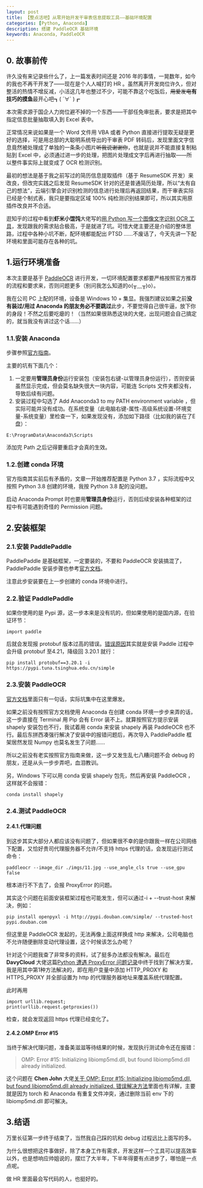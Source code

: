```yaml
---
layout: post
title: 【整点活吧】从零开始开发干审表信息提取工具——基础环境配置
categories: [Python, Anaconda]
description: 搭建 PaddleOCR 基础环境
keywords: Anaconda, PaddleOCR
---
```


## 0. 故事前传

许久没有来记录些什么了，上一篇发表时间还是 2016 年的事情，一晃数年，如今的我也不再干开发了——现在是个人人喊打的 HR 。虽然离开开发岗位许久，但对整活的热情不增反减，小活这几年也整过不少，可能不靠这个吃饭后，~~用爱发电~~**有技巧的摸鱼**最开心吧┓( ´∀` )┏

本次需求源于国企人力岗位避不掉的一个东西——干部任免审批表，要求是把其中指定信息批量抽取填入到 Excel 表中。

正常情况来说如果是一个 Word 文件用 VBA 或者 Python 直接进行提取无疑是更好的选择，可是用总部的大聪明系统导出的干审表 PDF 转码后，发现里面文字信息竟然被处理成了单独的一条条小图片~~听我说谢谢你~~，也就是说并不能直接复制粘贴到 Excel 中，必须通过进一步的处理，把图片处理成文字后再进行抽取——所以整件事实际上就变成了 OCR 检测识别。

最初的想法是基于我之前写过的简历信息提取插件（基于 ResumeSDK 开发）来改良，但改完实践之后发现 ResumeSDK 针对的还是普通简历处理，所以“太有自己的想法”，云端引擎会对识别检测的信息进行处理后再返回结果，而干审表实际已经是个制式表，我只是要指定区域 100% 纯检测识别结果即可，所以其实用原插件改良并不合适。

逛知乎的过程中看到**虾米小馄饨**大佬写的[用 Python 写一个图像文字识别 OCR 工具](https://blog.csdn.net/Bit_Coders/article/details/121561632)，发现跟我的需求贴合极高，于是就进了坑。可惜大佬主要还是介绍的整体思路，过程中各种小坑不断，配环境都能配出 PTSD ……不废话了，今天先讲一下配环境和里面可能存在各种的坑。


## 1.运行环境准备

本次主要是基于 [PaddleOCR](https://github.com/PaddlePaddle/PaddleOCR) 进行开发，一切环境配置要求都要严格按照官方推荐的流程和要求来，否则问题更多（别问我怎么知道的o(╥﹏╥)o）。

我在公司 PC 上配的环境，设备是 Windows 10 + 集显。我强烈建议如果之前**没有装过/用过 Anaconda 的朋友务必不要跳过**此步，不要觉得自己很牛逼，放下你的身段！不然之后要吃瘪的！（当然如果很熟悉这块的大佬，出现问题会自己搞定的，就当我没有讲过这个话……）

### 1.1.安装 Anaconda

步骤参照[官方指南](https://github.com/PaddlePaddle/PaddleOCR/blob/release/2.5/doc/doc_ch/environment.md)。

主要的坑有下面几个：

1. 一定要用**管理员身份**运行安装包（安装包右键-以管理员身份运行），否则安装虽然显示完成，但会莫名缺失很大一块内容，可能连 Scripts 文件夹都没有，导致后续有问题。
2. 安装过程中勾选了 Add Anaconda3 to my PATH environment variable ，但实际可能并没有成功。在系统变量（此电脑右键-属性-高级系统设置-环境变量-系统变量）里检查一下，如果发现没有，添加如下路径（比如我的装在了E盘）：
```
E:\ProgramData\Anaconda3\Scripts
```
添加完 Path 之后记得要重启才会真的生效。

### 1.2.创建 conda 环境

官方指南其实前后有矛盾的，文章一开始推荐配置是 Python 3.7 ，实际流程中又按照 Python 3.8 创建的环境，我按 Python 3.8 配的没问题。

启动 Anaconda Prompt 时也要用**管理员身份**运行，否则后续安装各种框架的过程中有可能遇到奇怪的 Permission 问题。

## 2.安装框架

### 2.1.安装 PaddlePaddle

PaddlePaddle 是基础框架，一定要装的，不要和 PaddleOCR 安装搞混了， PaddlePaddle 安装步骤也参考[官方文档](https://www.paddlepaddle.org.cn/install/quick?docurl=/documentation/docs/zh/install/pip/windows-pip.html)。

注意此步安装要在上一步创建的 conda 环境中进行。

### 2.2.验证 PaddlePaddle

如果你使用的是 Pypi 源，这一步本来是没有坑的，但如果使用的是国内源，在验证环节：
```
import paddle
```
后就会发现报 protobuf 版本过高的错误。[错误原因](https://github.com/PaddlePaddle/Paddle/issues/43052)其实就是安装 Paddle 过程中会升级 protobuf 至4.21，降级回 3.20.1 就行：

```
pip install protobuf==3.20.1 -i https://pypi.tuna.tsinghua.edu.cn/simple
```

### 2.3.安装 PaddleOCR

[官方文档](https://github.com/PaddlePaddle/PaddleOCR/blob/release/2.5/doc/doc_ch/quickstart.md)里面只有一句话，实际坑集中在这里爆发。

如果之前没有按照官方文档使用 Anaconda 在创建 conda 环境一步步来弄的话，这一步直接在 Terminal 用 Pip 会有 Error 装不上。就算按照官方提示安装 shapely 安装包也不行，我试着用 conda 来安装 shapely 再装 PaddleOCR 也不行。最后东拼西凑强行解决了安装中的报错问题后，再次导入 PaddlePaddle 框架居然发现 Numpy 也莫名发生了问题……

所以之前没有老实按照官方指南来做，这一步又发生乱七八糟问题不会 debug 的朋友，还是从头一步步弄吧，血泪教训。

另，Windows 下可以用 conda 安装 shapely 包先，然后再安装 PaddleOCR ，这样就不会报错：

```
conda install shapely
```

### 2.4.测试 PaddleOCR

#### 2.4.1.代理问题

到这步其实大部分人都应该没有问题了，但如果很不幸的是你跟我一样在公司网络下配置，又恰好贵司代理服务器不允许/不支持 https 代理的话，会发现运行测试命令：
```
paddleocr --image_dir ./imgs/11.jpg --use_angle_cls true --use_gpu false
```
根本进行不下去了，会报 ProxyError 的问题。

其实这个问题在前面安装框架过程也可能发生，但可以通过-i + --trust-host 来解决，例如：
```
pip install openpyxl -i http://pypi.douban.com/simple/ --trusted-host pypi.douban.com
```

但这里是 PaddleOCR 发起的，无法再像上面这样换成 http 来解决，公司电脑也不允许随便删除变动代理设置，这个时候该怎么办呢？

针对这个问题我查了非常多的资料，试了挺多办法都没有解决。最后在 **DavyCloud** 大佬这篇[Python 遭遇 ProxyError 问题记录](https://zhuanlan.zhihu.com/p/350015032)中终于找到了解决方案，我是用其中第1种方法解决的，即在用户变量中添加 HTTP_PROXY 和 HTTPS_PROXY 并全部设置为 http 的代理服务器地址来覆盖系统代理配置。

此时再用
```
import urllib.request;
print(urllib.request.getproxies())
```
检查，就会发现返回 https 代理已经变化了。

#### 2.4.2.OMP Error #15

当终于解决代理问题，准备美滋滋等待结果的时候，发现执行测试命令还在报错：

> OMP: Error #15: Initializing libiomp5md.dll, but found libiomp5md.dll already initialized.

这个问题在 **Chen John** 大佬[关于 OMP: Error #15: Initializing libiomp5md.dll, but found libiomp5md.dll already initialized. 错误解决方法](https://zhuanlan.zhihu.com/p/371649016)里面也有详解，主要就是因为 torch 和 Anaconda 有重复文件冲突，通过删除当前 env 下的 libiomp5md.dll 即可解决。

## 3.结语

万里长征第一步终于结束了，当然我自己踩的坑和 debug 过程远比上面写的多。

为什么很想把这件事做好，除了本身工作有需求，开发这样一个工具可以提高效率以外，也是想响应帅姐说的，摆烂了大半年，下半年得要有点进步了，哪怕是一点点呢。

做 HR 里面最会写代码的人，也挺好的。